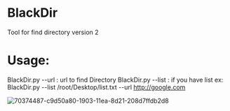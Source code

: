 # BlackDir
Tool for find directory version 2
# Usage:
BlackDir.py --url : url to find Directory
BlackDir.py --list : if you have list
ex:
BlackDir.py --list /root/Desktop/list.txt --url http://google.com 

![70374487-c9d50a80-1903-11ea-8d21-208d7ffdb2d8](https://user-images.githubusercontent.com/46041727/71510728-dba03280-285d-11ea-8b42-5d2925f6f327.PNG)
